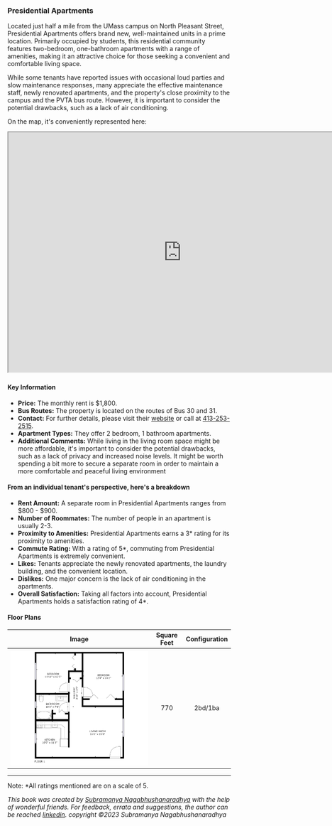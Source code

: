 ### Presidential Apartments
Located just half a mile from the UMass campus on North Pleasant Street, Presidential Apartments offers brand new, well-maintained units in a prime location. Primarily occupied by students, this residential community features two-bedroom, one-bathroom apartments with a range of amenities, making it an attractive choice for those seeking a convenient and comfortable living space.

While some tenants have reported issues with occasional loud parties and slow maintenance responses, many appreciate the effective maintenance staff, newly renovated apartments, and the property's close proximity to the campus and the PVTA bus route. However, it is important to consider the potential drawbacks, such as a lack of air conditioning.

On the map, it's conveniently represented here:
<iframe src="https://www.google.com/maps/d/embed?mid=1Fl1ReZ-uF4ZKV6Dw157kiqu1IpTsHag&ehbc=2E312F" width="780" height="540"></iframe>

#### Key Information
- **Price:** The monthly rent is $1,800.
- **Bus Routes:** The property is located on the routes of Bus 30 and 31.
- **Contact:** For further details, please visit their [website](https://kaminsrealestate.com/our-rentals/our-complete-management-list/property/5002-presidential-apartments) or call at [413-253-2515](tel:413-253-2515).
- **Apartment Types:** They offer 2 bedroom, 1 bathroom apartments.
- **Additional Comments:** While living in the living room space might be more affordable, it's important to consider the potential drawbacks, such as a lack of privacy and increased noise levels. It might be worth spending a bit more to secure a separate room in order to maintain a more comfortable and peaceful living environment

#### From an individual tenant's perspective, here's a breakdown
- **Rent Amount:** A separate room in Presidential Apartments ranges from $800 - $900.
- **Number of Roommates:** The number of people in an apartment is usually 2-3.
- **Proximity to Amenities:** Presidential Apartments earns a 3* rating for its proximity to amenities.
- **Commute Rating:** With a rating of 5*, commuting from Presidential Apartments is extremely convenient.
- **Likes:** Tenants appreciate the newly renovated apartments, the laundry building, and the convenient location.
- **Dislikes:** One major concern is the lack of air conditioning in the apartments.
- **Overall Satisfaction:** Taking all factors into account, Presidential Apartments holds a satisfaction rating of 4*.

#### Floor Plans
| Image | Square Feet | Configuration |
| :---: | :---: | :---: |
| ![Floor Plan 1](/assets/presidential_apartments_2_floorplan_1.png) | 770 | 2bd/1ba |

---
Note: 
*All ratings mentioned are on a scale of 5.

*This book was created by [Subramanya Nagabhushanaradhya](https://subramanya.ai) with the help of wonderful friends. For feedback, errata and suggestions, the author can be reached [linkedin](https://www.linkedin.com/in/nsubramanya). copyright ©2023 Subramanya Nagabhushanaradhya*